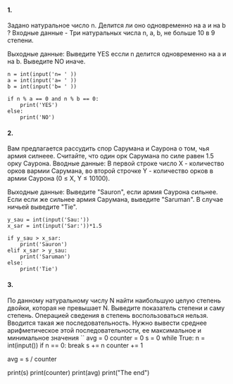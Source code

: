 #### 1. 
Задано натуральное число n. Делится ли оно одновременно на a и на b ?
Входные данные -
Три натуральных числа n, a, b, не больше 10 в 9 степени.

Выходные данные:
Выведите YES ессли n делится одновременно на a и на b.
Выведите NO иначе.

```
n = int(input('n= ' ))
a = int(input('a= ' ))
b = int(input('b= ' ))

if n % a == 0 and n % b == 0:
    print('YES')
else:
    print('NO')
```

#### 2. 
Вам предлагается рассудить спор Сарумана и Саурона о том, чья армия силнеее. Считайте, что один орк Сарумана по силе равен 1.5 орку Саурона.
Вводные данные:
В первой строке число Х - количество орков вармии Сарумана, во второй строчке Y - количество орков в армии Саурона (0 ≤ X, Y ≤ 10100).

Выходные данные:
Выведите "Sauron", если армия Саурона сильнее. Если если же сильнее армия Сарумана, выведите "Saruman". В случае ничьей выведите "Tie".
```
y_sau = int(input('Sau:'))
x_sar = int(input('Sar:'))*1.5

if y_sau > x_sar:
    print('Sauron')
elif x_sar > y_sau:
    print('Saruman')
else:
    print('Tie')
```
#### 3. 

По данному натуральному числу N найти наибольшую целую степень двойки, которая не превышает N. Выведите показатель степени и саму степень.
Операцией сведения в степень воспользоваться нельзя.
Вводится такая же последовательность. Нужно вывести среднее арифметическое этой последовательности, ее максимальное и минимальное значения
``
avg = 0
counter = 0
s = 0
while True:
    n = int(input())
    if n == 0:
        break
    s += n
    counter += 1
    
avg = s / counter

print(s)
print(counter)
print(avg)
print("The end")
```
